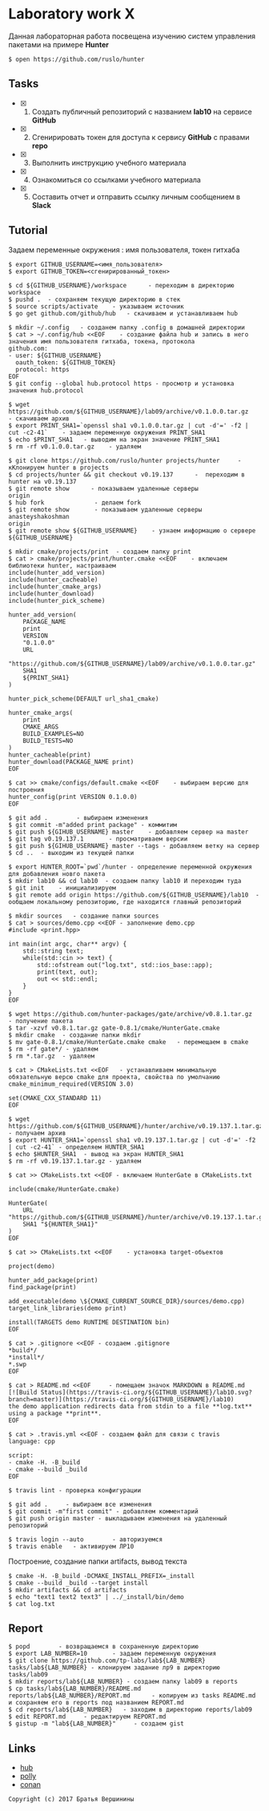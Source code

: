 # Laboratory work X

Данная лабораторная работа посвещена изучению систем управления пакетами на примере **Hunter**

```ShellSession
$ open https://github.com/ruslo/hunter
```

## Tasks

- [x] 1. Создать публичный репозиторий с названием **lab10** на сервисе **GitHub**
- [x] 2. Сгенирировать токен для доступа к сервису **GitHub** с правами **repo**
- [x] 3. Выполнить инструкцию учебного материала
- [x] 4. Ознакомиться со ссылками учебного материала
- [x] 5. Составить отчет и отправить ссылку личным сообщением в **Slack**

## Tutorial

Задаем переменные окружения : имя пользователя, токен гитхаба
```ShellSession
$ export GITHUB_USERNAME=<имя_пользователя>
$ export GITHUB_TOKEN=<сгенирированный_токен>
```


```ShellSession
$ cd ${GITHUB_USERNAME}/workspace      - переходим в директорию workspace
$ pushd .  - сохраняем текущую директорию в стек
$ source scripts/activate    - указываем источник
$ go get github.com/github/hub   - скачиваем и устанавливаем hub
```

```ShellSession
$ mkdir ~/.config   - созданем папку .config в домашней директории
$ cat > ~/.config/hub <<EOF    - создание файла hub и запись в него значения имя пользователя гитхаба, токена, протокола
github.com:
- user: ${GITHUB_USERNAME}
  oauth_token: ${GITHUB_TOKEN}
  protocol: https
EOF
$ git config --global hub.protocol https - просмотр и установка значения hub.protocol 
```


```ShellSession
$ wget https://github.com/${GITHUB_USERNAME}/lab09/archive/v0.1.0.0.tar.gz   - скачиваем архив
$ export PRINT_SHA1=`openssl sha1 v0.1.0.0.tar.gz | cut -d'=' -f2 | cut -c2-41`    - задаем переменную окружения PRINT_SHA1
$ echo $PRINT_SHA1   - выводим на экран значение PRINT_SHA1
$ rm -rf v0.1.0.0.tar.gz    - удаляем
```

```ShellSession
$ git clone https://github.com/ruslo/hunter projects/hunter     - кКлонируем hunter в projects
$ cd projects/hunter && git checkout v0.19.137      -  переходим в hunter на v0.19.137
$ git remote show      - показываем удаленные серверы
origin
$ hub fork              - делаем fork
$ git remote show       - показываем удаленные серверы
anasteyshakoshman
origin
$ git remote show ${GITHUB_USERNAME}    - узнаем информацию о сервере ${GITHUB_USERNAME}
```

```ShellSession
$ mkdir cmake/projects/print  - создаем папку print
$ cat > cmake/projects/print/hunter.cmake <<EOF    - включаем библиотеки hunter, настраиваем  
include(hunter_add_version)
include(hunter_cacheable)
include(hunter_cmake_args)
include(hunter_download)
include(hunter_pick_scheme)

hunter_add_version(
    PACKAGE_NAME
    print
    VERSION
    "0.1.0.0"
    URL
    "https://github.com/${GITHUB_USERNAME}/lab09/archive/v0.1.0.0.tar.gz"
    SHA1
    ${PRINT_SHA1}
)

hunter_pick_scheme(DEFAULT url_sha1_cmake)

hunter_cmake_args(
    print
    CMAKE_ARGS
    BUILD_EXAMPLES=NO
    BUILD_TESTS=NO
)
hunter_cacheable(print)
hunter_download(PACKAGE_NAME print)
EOF
```

```ShellSession
$ cat >> cmake/configs/default.cmake <<EOF    - выбираем версию для построения
hunter_config(print VERSION 0.1.0.0)
EOF

```

```ShellSession
$ git add .        - выбираем изменения
$ git commit -m"added print package" - коммитим
$ git push ${GIHUB_USERNAME} master    - добавляем сервер на master
$ git tag v0.19.137.1       - просматриваем версии
$ git push ${GIHUB_USERNAME} master --tags - добавляем ветку на сервер
$ cd ..  - выходим из текущей папки
```

```ShellSession
$ export HUNTER_ROOT=`pwd`/hunter - определение переменной окружения для добавления новго пакета
$ mkdir lab10 && cd lab10  - создаем папку lab10 И переходим туда
$ git init    - инициализируем
$ git remote add origin https://github.com/${GITHUB_USERNAME}/lab10  - ообщаем локальному репозиторию, где находится главный репозиторий
```

```ShellSession
$ mkdir sources   - создание папки sources
$ cat > sources/demo.cpp <<EOF - заполнение demo.cpp
#include <print.hpp>

int main(int argc, char** argv) {
	std::string text;
	while(std::cin >> text) {
		std::ofstream out("log.txt", std::ios_base::app);
		print(text, out);
		out << std::endl;
	}
}
EOF
```

```ShellSession
$ wget https://github.com/hunter-packages/gate/archive/v0.8.1.tar.gz  - получение пакета 
$ tar -xzvf v0.8.1.tar.gz gate-0.8.1/cmake/HunterGate.cmake
$ mkdir cmake  - создание папки mkdir
$ mv gate-0.8.1/cmake/HunterGate.cmake cmake   - перемещаем в cmake
$ rm -rf gate*/ - удаляем
$ rm *.tar.gz  - удаляем
```

```ShellSession
$ cat > CMakeLists.txt <<EOF   - устанавливаем минимальную обязательную версю cmake для проекта, свойства по умолчанию
cmake_minimum_required(VERSION 3.0)

set(CMAKE_CXX_STANDARD 11)
EOF
```

```ShellSession
$ wget https://github.com/${GITHUB_USERNAME}/hunter/archive/v0.19.137.1.tar.gz - получаем архив
$ export HUNTER_SHA1=`openssl sha1 v0.19.137.1.tar.gz | cut -d'=' -f2 | cut -c2-41` - определяем HUNTER_SHA1
$ echo $HUNTER_SHA1  - вывод на экран HUNTER_SHA1
$ rm -rf v0.19.137.1.tar.gz - удаляем
```

```ShellSession
$ cat >> CMakeLists.txt <<EOF - включаем HunterGate в CMakeLists.txt     

include(cmake/HunterGate.cmake)

HunterGate(
    URL "https://github.com/${GITHUB_USERNAME}/hunter/archive/v0.19.137.1.tar.gz"
    SHA1 "${HUNTER_SHA1}"
)
EOF
```

```ShellSession
$ cat >> CMakeLists.txt <<EOF    - установка target-объектов

project(demo)

hunter_add_package(print)
find_package(print)

add_executable(demo \${CMAKE_CURRENT_SOURCE_DIR}/sources/demo.cpp)
target_link_libraries(demo print)

install(TARGETS demo RUNTIME DESTINATION bin)
EOF
```

```ShellSession
$ cat > .gitignore <<EOF - создаем .gitignore
*build*/
*install*/
*.swp
EOF
```

```ShellSession
$ cat > README.md <<EOF     - помещаем значок MARKDOWN в README.md 
[![Build Status](https://travis-ci.org/${GITHUB_USERNAME}/lab10.svg?branch=master)](https://travis-ci.org/${GITHUB_USERNAME}/lab10)
the demo application redirects data from stdin to a file **log.txt** using a package **print**.
EOF
```

```ShellSession
$ cat > .travis.yml <<EOF - создаем файл для связи с travis
language: cpp

script:   
- cmake -H. -B_build
- cmake --build _build
EOF
```

```ShellSession
$ travis lint - проверка конфигурации
```

```ShellSession
$ git add .     - выбираем все изменения
$ git commit -m"first commit" - добавляем комментарий
$ git push origin master - выкладываем изменения на удаленный репозиторий
```

```ShellSession
$ travis login --auto        - авторизуемся
$ travis enable   - активируем ЛР10
```

Построение, создание папки artifacts, вывод текста
```ShellSession
$ cmake -H. -B_build -DCMAKE_INSTALL_PREFIX=_install
$ cmake --build _build --target install
$ mkdir artifacts && cd artifacts
$ echo "text1 text2 text3" | ../_install/bin/demo
$ cat log.txt
```

## Report

```ShellSession
$ popd        - возвращаемся в сохраненную директорию
$ export LAB_NUMBER=10       - задаем переменную окружения
$ git clone https://github.com/tp-labs/lab${LAB_NUMBER} tasks/lab${LAB_NUMBER} - клонируем задание лр9 в директорию tasks/lab09
$ mkdir reports/lab${LAB_NUMBER} - создаем папку lab09 в reports
$ cp tasks/lab${LAB_NUMBER}/README.md reports/lab${LAB_NUMBER}/REPORT.md      - копируем из tasks README.md и сохраняем его в reports под названием REPORT.md
$ cd reports/lab${LAB_NUMBER}   - заходим в директорию reports/lab09
$ edit REPORT.md     - редактируем REPORT.md
$ gistup -m "lab${LAB_NUMBER}"     - cоздаем gist
```

## Links

- [hub](https://hub.github.com/)
- [polly](https://github.com/ruslo/polly)
- [conan](https://conan.io)

```
Copyright (c) 2017 Братья Вершинины
```
